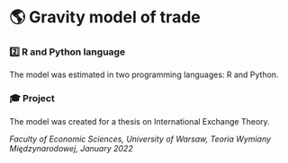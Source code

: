 # 🌎 Gravity model of trade

### 2️⃣ R and Python language
The model was estimated in two programming languages: R and Python.

### 🎓 Project
The model was created for a thesis on International Exchange Theory.

*Faculty of Economic Sciences, University of Warsaw,
Teoria Wymiany Międzynarodowej, January 2022* 


